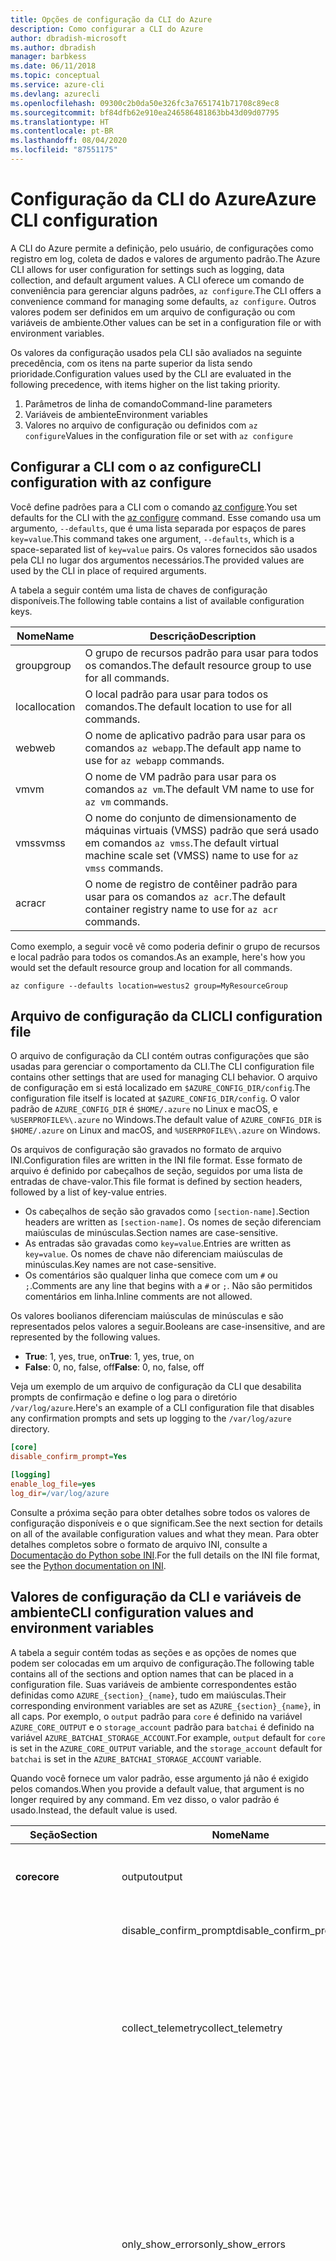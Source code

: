 ```yaml
---
title: Opções de configuração da CLI do Azure
description: Como configurar a CLI do Azure
author: dbradish-microsoft
ms.author: dbradish
manager: barbkess
ms.date: 06/11/2018
ms.topic: conceptual
ms.service: azure-cli
ms.devlang: azurecli
ms.openlocfilehash: 09300c2b0da50e326fc3a7651741b71708c89ec8
ms.sourcegitcommit: bf84dfb62e910ea246586481863bb43d09d07795
ms.translationtype: HT
ms.contentlocale: pt-BR
ms.lasthandoff: 08/04/2020
ms.locfileid: "87551175"
---
```

# <a name="azure-cli-configuration"></a><span data-ttu-id="10c59-103">Configuração da CLI do Azure</span><span class="sxs-lookup"><span data-stu-id="10c59-103">Azure CLI configuration</span></span>

<span data-ttu-id="10c59-104">A CLI do Azure permite a definição, pelo usuário, de configurações como registro em log, coleta de dados e valores de argumento padrão.</span><span class="sxs-lookup"><span data-stu-id="10c59-104">The Azure CLI allows for user configuration for settings such as logging, data collection, and default argument values.</span></span>
<span data-ttu-id="10c59-105">A CLI oferece um comando de conveniência para gerenciar alguns padrões, `az configure`.</span><span class="sxs-lookup"><span data-stu-id="10c59-105">The CLI offers a convenience command for managing some defaults, `az configure`.</span></span> <span data-ttu-id="10c59-106">Outros valores podem ser definidos em um arquivo de configuração ou com variáveis de ambiente.</span><span class="sxs-lookup"><span data-stu-id="10c59-106">Other values can be set in a configuration file or with environment variables.</span></span>

<span data-ttu-id="10c59-107">Os valores da configuração usados pela CLI são avaliados na seguinte precedência, com os itens na parte superior da lista sendo prioridade.</span><span class="sxs-lookup"><span data-stu-id="10c59-107">Configuration values used by the CLI are evaluated in the following precedence, with items higher on the list taking priority.</span></span>

1. <span data-ttu-id="10c59-108">Parâmetros de linha de comando</span><span class="sxs-lookup"><span data-stu-id="10c59-108">Command-line parameters</span></span>
2. <span data-ttu-id="10c59-109">Variáveis de ambiente</span><span class="sxs-lookup"><span data-stu-id="10c59-109">Environment variables</span></span>
3. <span data-ttu-id="10c59-110">Valores no arquivo de configuração ou definidos com `az configure`</span><span class="sxs-lookup"><span data-stu-id="10c59-110">Values in the configuration file or set with `az configure`</span></span>

## <a name="cli-configuration-with-az-configure"></a><span data-ttu-id="10c59-111">Configurar a CLI com o az configure</span><span class="sxs-lookup"><span data-stu-id="10c59-111">CLI configuration with az configure</span></span>

<span data-ttu-id="10c59-112">Você define padrões para a CLI com o comando [az configure](/cli/azure/reference-index#az-configure).</span><span class="sxs-lookup"><span data-stu-id="10c59-112">You set defaults for the CLI with the [az configure](/cli/azure/reference-index#az-configure) command.</span></span>
<span data-ttu-id="10c59-113">Esse comando usa um argumento, `--defaults`, que é uma lista separada por espaços de pares `key=value`.</span><span class="sxs-lookup"><span data-stu-id="10c59-113">This command takes one argument, `--defaults`, which is a space-separated list of `key=value` pairs.</span></span> <span data-ttu-id="10c59-114">Os valores fornecidos são usados pela CLI no lugar dos argumentos necessários.</span><span class="sxs-lookup"><span data-stu-id="10c59-114">The provided values are used by the CLI in place of required arguments.</span></span>

<span data-ttu-id="10c59-115">A tabela a seguir contém uma lista de chaves de configuração disponíveis.</span><span class="sxs-lookup"><span data-stu-id="10c59-115">The following table contains a list of available configuration keys.</span></span>

| <span data-ttu-id="10c59-116">Nome</span><span class="sxs-lookup"><span data-stu-id="10c59-116">Name</span></span> | <span data-ttu-id="10c59-117">Descrição</span><span class="sxs-lookup"><span data-stu-id="10c59-117">Description</span></span> |
|------|-------------|
| <span data-ttu-id="10c59-118">group</span><span class="sxs-lookup"><span data-stu-id="10c59-118">group</span></span> | <span data-ttu-id="10c59-119">O grupo de recursos padrão para usar para todos os comandos.</span><span class="sxs-lookup"><span data-stu-id="10c59-119">The default resource group to use for all commands.</span></span> |
| <span data-ttu-id="10c59-120">local</span><span class="sxs-lookup"><span data-stu-id="10c59-120">location</span></span> | <span data-ttu-id="10c59-121">O local padrão para usar para todos os comandos.</span><span class="sxs-lookup"><span data-stu-id="10c59-121">The default location to use for all commands.</span></span> |
| <span data-ttu-id="10c59-122">web</span><span class="sxs-lookup"><span data-stu-id="10c59-122">web</span></span> | <span data-ttu-id="10c59-123">O nome de aplicativo padrão para usar para os comandos `az webapp`.</span><span class="sxs-lookup"><span data-stu-id="10c59-123">The default app name to use for `az webapp` commands.</span></span> |
| <span data-ttu-id="10c59-124">vm</span><span class="sxs-lookup"><span data-stu-id="10c59-124">vm</span></span> | <span data-ttu-id="10c59-125">O nome de VM padrão para usar para os comandos `az vm`.</span><span class="sxs-lookup"><span data-stu-id="10c59-125">The default VM name to use for `az vm` commands.</span></span> |
| <span data-ttu-id="10c59-126">vmss</span><span class="sxs-lookup"><span data-stu-id="10c59-126">vmss</span></span> | <span data-ttu-id="10c59-127">O nome do conjunto de dimensionamento de máquinas virtuais (VMSS) padrão que será usado em comandos `az vmss`.</span><span class="sxs-lookup"><span data-stu-id="10c59-127">The default virtual machine scale set (VMSS) name to use for  `az vmss` commands.</span></span> |
| <span data-ttu-id="10c59-128">acr</span><span class="sxs-lookup"><span data-stu-id="10c59-128">acr</span></span> | <span data-ttu-id="10c59-129">O nome de registro de contêiner padrão para usar para os comandos `az acr`.</span><span class="sxs-lookup"><span data-stu-id="10c59-129">The default container registry name to use for `az acr` commands.</span></span> |

<span data-ttu-id="10c59-130">Como exemplo, a seguir você vê como poderia definir o grupo de recursos e local padrão para todos os comandos.</span><span class="sxs-lookup"><span data-stu-id="10c59-130">As an example, here's how you would set the default resource group and location for all commands.</span></span>

```azurecli-interactive
az configure --defaults location=westus2 group=MyResourceGroup
```

## <a name="cli-configuration-file"></a><span data-ttu-id="10c59-131">Arquivo de configuração da CLI</span><span class="sxs-lookup"><span data-stu-id="10c59-131">CLI configuration file</span></span>

<span data-ttu-id="10c59-132">O arquivo de configuração da CLI contém outras configurações que são usadas para gerenciar o comportamento da CLI.</span><span class="sxs-lookup"><span data-stu-id="10c59-132">The CLI configuration file contains other settings that are used for managing CLI behavior.</span></span> <span data-ttu-id="10c59-133">O arquivo de configuração em si está localizado em `$AZURE_CONFIG_DIR/config`.</span><span class="sxs-lookup"><span data-stu-id="10c59-133">The configuration file itself is located at `$AZURE_CONFIG_DIR/config`.</span></span> <span data-ttu-id="10c59-134">O valor padrão de `AZURE_CONFIG_DIR` é `$HOME/.azure` no Linux e macOS, e `%USERPROFILE%\.azure` no Windows.</span><span class="sxs-lookup"><span data-stu-id="10c59-134">The default value of `AZURE_CONFIG_DIR` is `$HOME/.azure` on Linux and macOS, and `%USERPROFILE%\.azure` on Windows.</span></span>

<span data-ttu-id="10c59-135">Os arquivos de configuração são gravados no formato de arquivo INI.</span><span class="sxs-lookup"><span data-stu-id="10c59-135">Configuration files are written in the INI file format.</span></span> <span data-ttu-id="10c59-136">Esse formato de arquivo é definido por cabeçalhos de seção, seguidos por uma lista de entradas de chave-valor.</span><span class="sxs-lookup"><span data-stu-id="10c59-136">This file format is defined by section headers, followed by a list of key-value entries.</span></span>

* <span data-ttu-id="10c59-137">Os cabeçalhos de seção são gravados como `[section-name]`.</span><span class="sxs-lookup"><span data-stu-id="10c59-137">Section headers are written as `[section-name]`.</span></span> <span data-ttu-id="10c59-138">Os nomes de seção diferenciam maiúsculas de minúsculas.</span><span class="sxs-lookup"><span data-stu-id="10c59-138">Section names are case-sensitive.</span></span>
* <span data-ttu-id="10c59-139">As entradas são gravadas como `key=value`.</span><span class="sxs-lookup"><span data-stu-id="10c59-139">Entries are written as `key=value`.</span></span> <span data-ttu-id="10c59-140">Os nomes de chave não diferenciam maiúsculas de minúsculas.</span><span class="sxs-lookup"><span data-stu-id="10c59-140">Key names are not case-sensitive.</span></span>
* <span data-ttu-id="10c59-141">Os comentários são qualquer linha que comece com um `#` ou `;`.</span><span class="sxs-lookup"><span data-stu-id="10c59-141">Comments are any line that begins with a `#` or `;`.</span></span> <span data-ttu-id="10c59-142">Não são permitidos comentários em linha.</span><span class="sxs-lookup"><span data-stu-id="10c59-142">Inline comments are not allowed.</span></span>

<span data-ttu-id="10c59-143">Os valores boolianos diferenciam maiúsculas de minúsculas e são representados pelos valores a seguir.</span><span class="sxs-lookup"><span data-stu-id="10c59-143">Booleans are case-insensitive, and are represented by the following values.</span></span>

* <span data-ttu-id="10c59-144">__True__: 1, yes, true, on</span><span class="sxs-lookup"><span data-stu-id="10c59-144">__True__: 1, yes, true, on</span></span>
* <span data-ttu-id="10c59-145">__False__: 0, no, false, off</span><span class="sxs-lookup"><span data-stu-id="10c59-145">__False__: 0, no, false, off</span></span>

<span data-ttu-id="10c59-146">Veja um exemplo de um arquivo de configuração da CLI que desabilita prompts de confirmação e define o log para o diretório `/var/log/azure`.</span><span class="sxs-lookup"><span data-stu-id="10c59-146">Here's an example of a CLI configuration file that disables any confirmation prompts and sets up logging to the `/var/log/azure` directory.</span></span>

```ini
[core]
disable_confirm_prompt=Yes

[logging]
enable_log_file=yes
log_dir=/var/log/azure
```

<span data-ttu-id="10c59-147">Consulte a próxima seção para obter detalhes sobre todos os valores de configuração disponíveis e o que significam.</span><span class="sxs-lookup"><span data-stu-id="10c59-147">See the next section for details on all of the available configuration values and what they mean.</span></span> <span data-ttu-id="10c59-148">Para obter detalhes completos sobre o formato de arquivo INI, consulte a [Documentação do Python sobe INI](https://docs.python.org/3/library/configparser.html#supported-ini-file-structure).</span><span class="sxs-lookup"><span data-stu-id="10c59-148">For the full details on the INI file format, see the [Python documentation on INI](https://docs.python.org/3/library/configparser.html#supported-ini-file-structure).</span></span>

## <a name="cli-configuration-values-and-environment-variables"></a><span data-ttu-id="10c59-149">Valores de configuração da CLI e variáveis de ambiente</span><span class="sxs-lookup"><span data-stu-id="10c59-149">CLI configuration values and environment variables</span></span>

<span data-ttu-id="10c59-150">A tabela a seguir contém todas as seções e as opções de nomes que podem ser colocadas em um arquivo de configuração.</span><span class="sxs-lookup"><span data-stu-id="10c59-150">The following table contains all of the sections and option names that can be placed in a configuration file.</span></span> <span data-ttu-id="10c59-151">Suas variáveis de ambiente correspondentes estão definidas como `AZURE_{section}_{name}`, tudo em maiúsculas.</span><span class="sxs-lookup"><span data-stu-id="10c59-151">Their corresponding environment variables are set as `AZURE_{section}_{name}`, in all caps.</span></span> <span data-ttu-id="10c59-152">Por exemplo, o `output` padrão para `core` é definido na variável `AZURE_CORE_OUTPUT` e o `storage_account` padrão para `batchai` é definido na variável `AZURE_BATCHAI_STORAGE_ACCOUNT`.</span><span class="sxs-lookup"><span data-stu-id="10c59-152">For example, `output` default for `core` is set in the `AZURE_CORE_OUTPUT` variable, and the `storage_account` default for `batchai` is set in the `AZURE_BATCHAI_STORAGE_ACCOUNT` variable.</span></span>

<span data-ttu-id="10c59-153">Quando você fornece um valor padrão, esse argumento já não é exigido pelos comandos.</span><span class="sxs-lookup"><span data-stu-id="10c59-153">When you provide a default value, that argument is no longer required by any command.</span></span> <span data-ttu-id="10c59-154">Em vez disso, o valor padrão é usado.</span><span class="sxs-lookup"><span data-stu-id="10c59-154">Instead, the default value is used.</span></span>

| <span data-ttu-id="10c59-155">Seção</span><span class="sxs-lookup"><span data-stu-id="10c59-155">Section</span></span> | <span data-ttu-id="10c59-156">Nome</span><span class="sxs-lookup"><span data-stu-id="10c59-156">Name</span></span>      | <span data-ttu-id="10c59-157">Type</span><span class="sxs-lookup"><span data-stu-id="10c59-157">Type</span></span> | <span data-ttu-id="10c59-158">Descrição</span><span class="sxs-lookup"><span data-stu-id="10c59-158">Description</span></span>|
|---------|-----------|------|------------|
| <span data-ttu-id="10c59-159">__core__</span><span class="sxs-lookup"><span data-stu-id="10c59-159">__core__</span></span> | <span data-ttu-id="10c59-160">output</span><span class="sxs-lookup"><span data-stu-id="10c59-160">output</span></span> | <span data-ttu-id="10c59-161">string</span><span class="sxs-lookup"><span data-stu-id="10c59-161">string</span></span> | <span data-ttu-id="10c59-162">O formato de saída padrão.</span><span class="sxs-lookup"><span data-stu-id="10c59-162">The default output format.</span></span> <span data-ttu-id="10c59-163">Pode ser `json`, `jsonc`, `tsv` ou `table`.</span><span class="sxs-lookup"><span data-stu-id="10c59-163">Can be one of `json`, `jsonc`, `tsv`, or `table`.</span></span> |
| | <span data-ttu-id="10c59-164">disable\_confirm\_prompt</span><span class="sxs-lookup"><span data-stu-id="10c59-164">disable\_confirm\_prompt</span></span> | <span data-ttu-id="10c59-165">booleano</span><span class="sxs-lookup"><span data-stu-id="10c59-165">boolean</span></span> | <span data-ttu-id="10c59-166">Ativa e desativa prompts de confirmação.</span><span class="sxs-lookup"><span data-stu-id="10c59-166">Turn confirmation prompts on/off.</span></span> |
| | <span data-ttu-id="10c59-167">collect\_telemetry</span><span class="sxs-lookup"><span data-stu-id="10c59-167">collect\_telemetry</span></span> | <span data-ttu-id="10c59-168">booleano</span><span class="sxs-lookup"><span data-stu-id="10c59-168">boolean</span></span> | <span data-ttu-id="10c59-169">Permitir que a Microsoft colete dados anônimos sobre o uso da CLI.</span><span class="sxs-lookup"><span data-stu-id="10c59-169">Allow Microsoft to collect anonymous data on the usage of the CLI.</span></span> <span data-ttu-id="10c59-170">Para obter informações de privacidade, confira os [Termos de uso da licença MIT da CLI do Azure](https://github.com/Azure/azure-cli/blob/dev/LICENSE).</span><span class="sxs-lookup"><span data-stu-id="10c59-170">For privacy information, see the [Azure CLI MIT license](https://github.com/Azure/azure-cli/blob/dev/LICENSE).</span></span> |
| | <span data-ttu-id="10c59-171">only\_show\_errors</span><span class="sxs-lookup"><span data-stu-id="10c59-171">only\_show\_errors</span></span> | <span data-ttu-id="10c59-172">booleano</span><span class="sxs-lookup"><span data-stu-id="10c59-172">boolean</span></span> | <span data-ttu-id="10c59-173">Mostra apenas erros durante a invocação de comando.</span><span class="sxs-lookup"><span data-stu-id="10c59-173">Only show errors during command invocation.</span></span> <span data-ttu-id="10c59-174">Em outras palavras, somente erros serão gravados em `stderr`.</span><span class="sxs-lookup"><span data-stu-id="10c59-174">In other words, only errors will be written to `stderr`.</span></span> <span data-ttu-id="10c59-175">Ele suprime avisos dos comandos em versão prévia, preteridos e experimentais.</span><span class="sxs-lookup"><span data-stu-id="10c59-175">It suppresses warnings from preview, deprecated and experimental commands.</span></span> <span data-ttu-id="10c59-176">Ele também está disponível para comandos individuais com o parâmetro `--only-show-errors`.</span><span class="sxs-lookup"><span data-stu-id="10c59-176">It is also available for individual commands with the `--only-show-errors` parameter.</span></span> |
| | <span data-ttu-id="10c59-177">no\_color</span><span class="sxs-lookup"><span data-stu-id="10c59-177">no\_color</span></span> | <span data-ttu-id="10c59-178">booleano</span><span class="sxs-lookup"><span data-stu-id="10c59-178">boolean</span></span> | <span data-ttu-id="10c59-179">Desabilita a cor.</span><span class="sxs-lookup"><span data-stu-id="10c59-179">Disable color.</span></span> <span data-ttu-id="10c59-180">As mensagens originalmente coloridas serão prefixadas com `DEBUG`, `INFO`, `WARNING` e `ERROR`.</span><span class="sxs-lookup"><span data-stu-id="10c59-180">Originally colored messages will be prefixed with `DEBUG`, `INFO`, `WARNING` and `ERROR`.</span></span> <span data-ttu-id="10c59-181">Isso ignora o problema de uma biblioteca de terceiro em que a cor do terminal não pode ser revertida depois de um redirecionamento de `stdout`.</span><span class="sxs-lookup"><span data-stu-id="10c59-181">This bypasses the issue of a third-party library where the terminal's color cannot revert back after a `stdout` redirection.</span></span> |
| <span data-ttu-id="10c59-182">__logging__</span><span class="sxs-lookup"><span data-stu-id="10c59-182">__logging__</span></span> | <span data-ttu-id="10c59-183">enable\_log\_file</span><span class="sxs-lookup"><span data-stu-id="10c59-183">enable\_log\_file</span></span> | <span data-ttu-id="10c59-184">booleano</span><span class="sxs-lookup"><span data-stu-id="10c59-184">boolean</span></span> | <span data-ttu-id="10c59-185">Ativar e desativar o registro em log.</span><span class="sxs-lookup"><span data-stu-id="10c59-185">Turn logging on/off.</span></span> |
| | <span data-ttu-id="10c59-186">log\_dir</span><span class="sxs-lookup"><span data-stu-id="10c59-186">log\_dir</span></span> | <span data-ttu-id="10c59-187">string</span><span class="sxs-lookup"><span data-stu-id="10c59-187">string</span></span> | <span data-ttu-id="10c59-188">O diretório no qual gravar os logs.</span><span class="sxs-lookup"><span data-stu-id="10c59-188">The directory to write logs to.</span></span> <span data-ttu-id="10c59-189">Por padrão, esse valor é `${AZURE_CONFIG_DIR}/logs`.</span><span class="sxs-lookup"><span data-stu-id="10c59-189">By default this value is `${AZURE_CONFIG_DIR}/logs`.</span></span> |
| <span data-ttu-id="10c59-190">__storage__</span><span class="sxs-lookup"><span data-stu-id="10c59-190">__storage__</span></span> | <span data-ttu-id="10c59-191">connection\_string</span><span class="sxs-lookup"><span data-stu-id="10c59-191">connection\_string</span></span> | <span data-ttu-id="10c59-192">string</span><span class="sxs-lookup"><span data-stu-id="10c59-192">string</span></span> | <span data-ttu-id="10c59-193">A cadeia de conexão padrão a ser usada para comandos `az storage`.</span><span class="sxs-lookup"><span data-stu-id="10c59-193">The default connection string to use for `az storage` commands.</span></span> |
| | <span data-ttu-id="10c59-194">account</span><span class="sxs-lookup"><span data-stu-id="10c59-194">account</span></span> | <span data-ttu-id="10c59-195">string</span><span class="sxs-lookup"><span data-stu-id="10c59-195">string</span></span> | <span data-ttu-id="10c59-196">O nome de conta padrão a ser usado para comandos `az storage`.</span><span class="sxs-lookup"><span data-stu-id="10c59-196">The default account name to use for `az storage` commands.</span></span> |
| | <span data-ttu-id="10c59-197">chave</span><span class="sxs-lookup"><span data-stu-id="10c59-197">key</span></span> | <span data-ttu-id="10c59-198">string</span><span class="sxs-lookup"><span data-stu-id="10c59-198">string</span></span> | <span data-ttu-id="10c59-199">A chave de conta padrão a ser usada para comandos `az storage`.</span><span class="sxs-lookup"><span data-stu-id="10c59-199">The default account key to use for `az storage` commands.</span></span> |
| | <span data-ttu-id="10c59-200">sas\_token</span><span class="sxs-lookup"><span data-stu-id="10c59-200">sas\_token</span></span> | <span data-ttu-id="10c59-201">string</span><span class="sxs-lookup"><span data-stu-id="10c59-201">string</span></span> | <span data-ttu-id="10c59-202">O token SAS padrão a ser usado para comandos `az storage`.</span><span class="sxs-lookup"><span data-stu-id="10c59-202">The default SAS token to use for `az storage` commands.</span></span> |
| <span data-ttu-id="10c59-203">__batchai__</span><span class="sxs-lookup"><span data-stu-id="10c59-203">__batchai__</span></span> | <span data-ttu-id="10c59-204">storage\_account</span><span class="sxs-lookup"><span data-stu-id="10c59-204">storage\_account</span></span> | <span data-ttu-id="10c59-205">string</span><span class="sxs-lookup"><span data-stu-id="10c59-205">string</span></span> | <span data-ttu-id="10c59-206">A conta de armazenamento padrão a ser usada para comandos `az batchai`.</span><span class="sxs-lookup"><span data-stu-id="10c59-206">The default storage account to use for `az batchai` commands.</span></span> |
| | <span data-ttu-id="10c59-207">storage\_key</span><span class="sxs-lookup"><span data-stu-id="10c59-207">storage\_key</span></span> | <span data-ttu-id="10c59-208">string</span><span class="sxs-lookup"><span data-stu-id="10c59-208">string</span></span> | <span data-ttu-id="10c59-209">A chave de armazenamento padrão a ser usada para comandos `az batchai`.</span><span class="sxs-lookup"><span data-stu-id="10c59-209">The default storage key to use for `az batchai` commands.</span></span> |
| <span data-ttu-id="10c59-210">__batch__</span><span class="sxs-lookup"><span data-stu-id="10c59-210">__batch__</span></span> | <span data-ttu-id="10c59-211">account</span><span class="sxs-lookup"><span data-stu-id="10c59-211">account</span></span> | <span data-ttu-id="10c59-212">string</span><span class="sxs-lookup"><span data-stu-id="10c59-212">string</span></span> | <span data-ttu-id="10c59-213">O nome de conta do Lote do Azure a ser usado para comandos `az batch`.</span><span class="sxs-lookup"><span data-stu-id="10c59-213">The default Azure Batch account name to use for `az batch` commands.</span></span> |
| | <span data-ttu-id="10c59-214">access\_key</span><span class="sxs-lookup"><span data-stu-id="10c59-214">access\_key</span></span> | <span data-ttu-id="10c59-215">string</span><span class="sxs-lookup"><span data-stu-id="10c59-215">string</span></span> | <span data-ttu-id="10c59-216">A chave de acesso padrão a ser usada para comandos `az batch`.</span><span class="sxs-lookup"><span data-stu-id="10c59-216">The default access key to use for `az batch` commands.</span></span> <span data-ttu-id="10c59-217">Usado somente com autorização `aad`.</span><span class="sxs-lookup"><span data-stu-id="10c59-217">Only used with `aad` authorization.</span></span> |
| | <span data-ttu-id="10c59-218">endpoint</span><span class="sxs-lookup"><span data-stu-id="10c59-218">endpoint</span></span> | <span data-ttu-id="10c59-219">string</span><span class="sxs-lookup"><span data-stu-id="10c59-219">string</span></span> | <span data-ttu-id="10c59-220">O ponto de extremidade padrão ao qual se conectar para comandos `az batch`.</span><span class="sxs-lookup"><span data-stu-id="10c59-220">The default endpoint to connect to for `az batch` commands.</span></span> |
| | <span data-ttu-id="10c59-221">auth\_mode</span><span class="sxs-lookup"><span data-stu-id="10c59-221">auth\_mode</span></span> | <span data-ttu-id="10c59-222">string</span><span class="sxs-lookup"><span data-stu-id="10c59-222">string</span></span> | <span data-ttu-id="10c59-223">O modo de autorização a ser usado para comandos `az batch`.</span><span class="sxs-lookup"><span data-stu-id="10c59-223">The authorization mode to use for `az batch` commands.</span></span> <span data-ttu-id="10c59-224">Pode ser `shared_key` ou `aad`.</span><span class="sxs-lookup"><span data-stu-id="10c59-224">Can be `shared_key` or `aad`.</span></span> |
| <span data-ttu-id="10c59-225">__nuvem__</span><span class="sxs-lookup"><span data-stu-id="10c59-225">__cloud__</span></span> | <span data-ttu-id="10c59-226">name</span><span class="sxs-lookup"><span data-stu-id="10c59-226">name</span></span> | <span data-ttu-id="10c59-227">string</span><span class="sxs-lookup"><span data-stu-id="10c59-227">string</span></span> | <span data-ttu-id="10c59-228">A nuvem padrão para todos os comandos `az`.</span><span class="sxs-lookup"><span data-stu-id="10c59-228">The default cloud for all `az` commands.</span></span>  <span data-ttu-id="10c59-229">Os valores possíveis são `AzureCloud` (padrão), `AzureChinaCloud`, `AzureUSGovernment` e `AzureGermanCloud`.</span><span class="sxs-lookup"><span data-stu-id="10c59-229">The possible values are  `AzureCloud` (default), `AzureChinaCloud`, `AzureUSGovernment`, `AzureGermanCloud`.</span></span> <span data-ttu-id="10c59-230">Para alterar as nuvens é possível usar o comando `az cloud set –name`.</span><span class="sxs-lookup"><span data-stu-id="10c59-230">To change clouds, you can use the `az cloud set –name` command.</span></span>  <span data-ttu-id="10c59-231">Para obter um exemplo, consulte [Gerenciar Nuvens com a CLI do Azure](manage-clouds-azure-cli.md).</span><span class="sxs-lookup"><span data-stu-id="10c59-231">For an example, see [Manage Clouds with the Azure CLI](manage-clouds-azure-cli.md).</span></span> |
| <span data-ttu-id="10c59-232">__extension__</span><span class="sxs-lookup"><span data-stu-id="10c59-232">__extension__</span></span> | <span data-ttu-id="10c59-233">use_dynamic_install</span><span class="sxs-lookup"><span data-stu-id="10c59-233">use_dynamic_install</span></span> | <span data-ttu-id="10c59-234">string</span><span class="sxs-lookup"><span data-stu-id="10c59-234">string</span></span> | <span data-ttu-id="10c59-235">Instale uma extensão se ela ainda não tiver sido adicionada ao executar um comando por meio dela.</span><span class="sxs-lookup"><span data-stu-id="10c59-235">Install an extension if it's not added yet when running a command from it.</span></span> <span data-ttu-id="10c59-236">Os valores possíveis são `no` (padrão), `yes_prompt` e `yes_without_prompt`.</span><span class="sxs-lookup"><span data-stu-id="10c59-236">The possible values are `no` (default), `yes_prompt`, `yes_without_prompt`.</span></span> |
| | <span data-ttu-id="10c59-237">run_after_dynamic_install</span><span class="sxs-lookup"><span data-stu-id="10c59-237">run_after_dynamic_install</span></span> | <span data-ttu-id="10c59-238">booleano</span><span class="sxs-lookup"><span data-stu-id="10c59-238">boolean</span></span> | <span data-ttu-id="10c59-239">Continue a executar o comando quando uma extensão for instalada dinamicamente para ele.</span><span class="sxs-lookup"><span data-stu-id="10c59-239">Continue to run the command when an extension is dynamically installed for it.</span></span> <span data-ttu-id="10c59-240">O padrão é `False`.</span><span class="sxs-lookup"><span data-stu-id="10c59-240">Default is `False`.</span></span> |

> [!NOTE]
> <span data-ttu-id="10c59-241">Você pode ver outros valores em seu arquivo de configuração, mas eles são gerenciados diretamente por meio de comandos da CLI, incluindo `az configure`.</span><span class="sxs-lookup"><span data-stu-id="10c59-241">You may see other values in your configuration file, but these are managed directly through CLI commands, including `az configure`.</span></span> <span data-ttu-id="10c59-242">Os valores listados na tabela acima são os únicos que você mesmo deve alterar.</span><span class="sxs-lookup"><span data-stu-id="10c59-242">The ones listed in the table above are the only values you should change yourself.</span></span>
